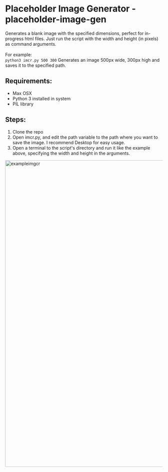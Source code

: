 # Placeholder Image Generator - placeholder-image-gen
Generates a blank image with the specified dimensions, perfect for in-progress html files.
Just run the script with the width and height (in pixels) as command arguments.<br/><br/>
For example:<br/>
`python3 imcr.py 500 300` Generates an image 500px wide, 300px high and saves it to the specified path.

## Requirements:
- Max OSX
- Python 3 installed in system
- PIL library

## Steps:
1. Clone the repo
2. Open imcr.py, and edit the path variable to the path where you want to save the image. I recommend Desktop for easy usage.
3. Open a terminal to the script's directory and run it like the example above, specifying the width and height in the arguments.

<img width="977" alt="exampleimgcr" src="https://user-images.githubusercontent.com/25110615/151715527-d65cddea-46b8-4999-89ed-0b7bf17af155.png">
